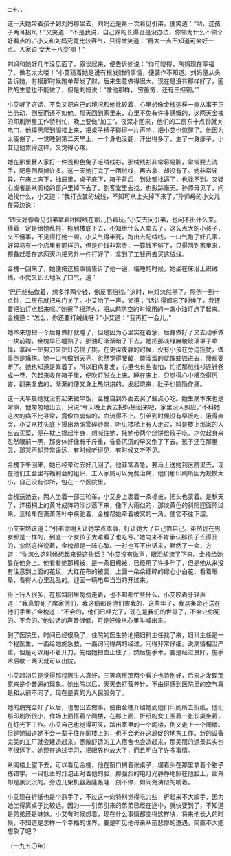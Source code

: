     二十八 

   这一天她带着孩子到刘妈那里去，刘妈还是第一次看见引弟，便笑道：“哟，这孩子两耳招风！”又笑道：“不是我说，自己养的长得丑是没办法，你领为什么不领个好看点的。”小艾和刘妈究竟比较客气，只得微笑道：“再大一点不知道可会好一点。人家说‘女大十八变’嘛！”

   刘妈和她好几年没见面了，叙谈起来，便告诉她说：“你可晓得，陶妈现在享福了，做老太太喽！”小艾猜着她是说有根发财的事情，便装作不知道。刘妈便从头告诉她，有根那时候跑单帮发了财，后来生意做得很大。现在是没有那样好了，囤货的生意也不能做了，但是刘妈说：“像他那样，‘穷虽穷，还有三担铜。’”

   小艾听了这话，不免又把自己的境况和他比较着，心里想像金槐这样一直从事于正当劳动，倒反而还不如他。那天回到家里来，心里不免有许多感慨的，这两天金槐的印刷所里工作特别忙，晚上要做“加工”，夜深才回来，他们的二房东十点钟就关电门，他摸黑爬到阁楼上来，把桌子椅子碰得一片声响，把小艾也惊醒了。他因为太疲倦了，一觉睡到第二天早上，一个身也没翻，汗出得多了，生了一身痱子，小艾见他累得这样，又觉得心疼。

   她在那里替人家打一件浅粉色兔子毛绒线衫，那绒线衫非常容易脏，常常要去洗手，肥皂倒费掉许多。这一天她打完了一团绒线，再去拿，却没有了。她非常诧异，在床上床下，抽屉里，桌子底下，箱子背后，到处都找遍了，也找不到。又疑心或者是从阁楼的窗户里掉下去了，到客堂里去找，也影踪毫无。孙师母见了，问她找什么，小艾道：“我打衣裳的绒线，不知可从上头掉下来了。”孙师母的小女儿在旁边说：

   “昨天好像看见引弟拿着团绒线在那儿扔着玩。”小艾去问引弟，也问不出什么来。猜着一定是给她乱拖，拖到楼底下去，不知给什么人拿去了。这么点大的小孩子，又不懂事，不见得打她一顿。小艾气得半死，跑出去配绒线，一口气跑了好几家，好容易有一个店里有同样的，但是价钱非常贵，一算钱不够了，只得回到家里来，预备赶着在这两天内把另外一件打好了，拿到了工钱再去买这绒线。

   金槐一回来了，她便把这桩事情告诉了他一遍，临睡的时候，她坐在床沿上织绒线，不觉又长长地叹了口气，道：

   “巴巴结结做着，想多挣两个钱，倒反而赔钱。”这时，电灯忽然黑了。照例一到十点钟，二房东就把电门关了。小艾哟了一声，笑道：“话讲得都忘了时候了，我还要把油灯点起来呢。”她擦了根洋火，把从前防空的时候用的一盏小油灯点了起来。金槐道：“怎么，你还要打绒线呀？”小艾道：“我再打一会儿。”

   她本来想把一个后身做好就睡了，但是因为心里实在着急，后身做好了又去动手做一块前襟。金槐早已睡熟了。那油灯渐渐暗了下去，她把那淡绿麻棱玻璃罩子拿掉，拿起一把剪刀来把灯芯挑了挑。在更深夜静的时候，没有小孩在旁边揽扰，做事倒是痛快。她一口气做到天亮，忽然觉得腰酸，酸溜溜的就像蛀蚀进去，腰都要断了。她也知道是累着了，所以旧病复发，心里也有些害怕，忙把那绒线衫连针卷成一卷，包起来收在箱子里，便吹灯脱衣上床。睡在床上，只觉得心中嘈杂得厉害，翻来复去的，渐渐的便又身上热烘烘的，发起烧来，肚子也隐隐作痛。

   这一天早晨她就没有起来做早饭，金槐自到外面去买了些点心吃。她生病本来也是常事，他匆匆地出去，只说“今天晚上我去把妈接回来吧，家里没人照应。”不料她这次的病不比寻常，竟像血崩似的，血流得不止。引弟到时候没有早饭吃，饿得直哭，小艾从枕头底下摸出两张零碎钞票，听见楼梯上有人走过，料是楼上那家的人出去买菜，便在枕上撑起半身，想喊住她，托她带两个烧饼给孩子吃。才欠起身来忽然眼前一黑，那身体好像有千斤重，昏昏沉沉的早又倒了下去。孩子还在那里哭，那哭声却异常遥远，有时候听得见，有时候又听不见。

   金槐下午回来，她已经晕过去好几回了。他非常着急，要马上送她到医院里去，现在他们工会里有福利会的组织，工人家属可以免费治病，他们那印刷所因为规模太小，自己没有诊所，包在一个医院里。

   金槐送她去，两人坐着一部三轮车，小艾身上裹着一条棉被，把头也蒙着。是秋天了，洋梧桐上的黄叶成阵的沙沙落下来，像下大雨似的，那淡黄色的斜阳迎面照过来，三轮车在萧萧落叶中疾驰着，金槐帮她牵着被窝的一角，使它不往下溜。

   小艾突然说道：“引弟你明天让她学点本事，好让她大了自己靠自己。虽然现在男女都是一样的，到底一个女孩子太难看了也吃亏。”她向来不肯承认那孩子长得丑的，忽然这样说着，金槐却是一阵心酸。一时也答不出话来，默然了一会，方道：“你怎么这时候想起来说这些话？”小艾没有做声，眼泪却流了下来。金槐给她靠在他身上。他看看她那棉被，是一条旧棉被，已经用了许多年了，但是他从来没有注意到上面的花纹，大红花布的被面，上面一朵朵细碎的绿心小白花，看着眼晕，看得人心里乱乱的。迎面一辆电车当当的开过来。

   街上行人很多，在那斜阳里匆匆走着，也不知都忙些什么。小艾咬着牙轻声道：“我真恨死了席家他们，我这病都是他们害我的，这些年了，我这条命还送在他们手里。”金槐道：“不会的，他们已经完了，现在是我们的世界了，不会让你死的。不会的。”他说话的声音很低，可是好像从心里叫喊出来。

   到了医院里，时间已经很晚了，住院的医生特地把妇科主任找了来，妇科主任是一个程医生，一面给她施急救，一面询问得病的经过，问得非常仔细。说病情相当严重，但是可以用不着开刀，先给她把血止住了，然后施手术，要是经过良好，施手术后歇一两天就可以出院。

   小艾起初只是觉得那程医生人真好，三等病房那两个看护也特别好，后来才发现那原来是个普遍的现象。她出院以后，天天去打营养针，不由得感到医院里的空气真是和从前不同了，现在是真的为人民服务了。

   她的病完全好了以后，也想出去做事，便由金槐介绍她到他们印刷所去折纸。他们那印刷所很小，作场上面搭着个阁楼，在那上面，折纸的女工围着一张长桌坐着，在灯光下工作。小艾自己也觉得可笑，踏出家里的一个阁楼，倒又走上一个阁楼。但是她知道她不会一辈子住在阁楼上的，也不会老在这局促的地方工作。新的设备完美的工厂就会建造起来。宽敞舒适的工人宿舍也会造起来，那美丽的远景其实也不很远了。她现在通过学习，把眼界也放大了，而且明白了许多事情。

   从阁楼上望下去，可以看见金槐，他在窗口搁着张桌子，埋着头在那里拿着个钳子拣错字。一只低垂的灯泡正对着他的脸，那强烈的电灯光静静地照在他脸上，窗外却是黑沉沉的。旁边几架机器轰隆轰隆一刻不停，如同海涛似的响着。

   小艾现在折纸也是个熟手了，不过这一向特别觉得吃力些，折起来不大顺手，因为她坐得离桌子比较远。因为——引弟引来的弟弟已经在途中，就快要到了，不知道是弟弟还是妹妹。小艾有时候想着，现在什么事情都变得这样块，将来他长大的时候，不知道是怎样一个幸福的世界，要是听见他母亲从前悲惨的遭遇，简直不大能想象了吧？

   （一九五〇年）

